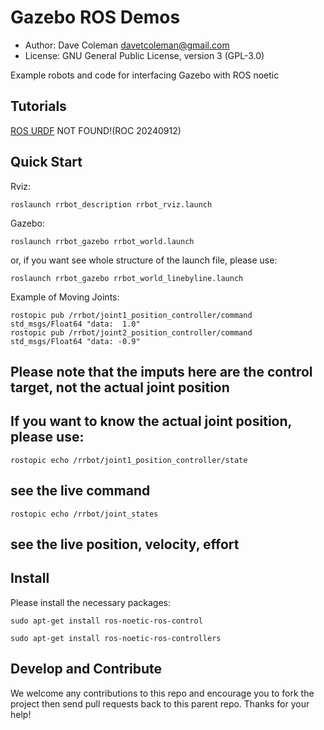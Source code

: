 # Gazebo ROS Demos

* Author: Dave Coleman <davetcoleman@gmail.com>
* License: GNU General Public License, version 3 (GPL-3.0)

Example robots and code for interfacing Gazebo with ROS noetic

## Tutorials

[ROS URDF](http://gazebosim.org/tutorials/?tut=ros_urdf)  NOT FOUND!(ROC 20240912)

## Quick Start

Rviz:

    roslaunch rrbot_description rrbot_rviz.launch


Gazebo:

    roslaunch rrbot_gazebo rrbot_world.launch
    
or, if you want see whole structure of the launch file, please use:

    roslaunch rrbot_gazebo rrbot_world_linebyline.launch


Example of Moving Joints:

    rostopic pub /rrbot/joint1_position_controller/command std_msgs/Float64 "data:  1.0"
    rostopic pub /rrbot/joint2_position_controller/command std_msgs/Float64 "data: -0.9"
    
## Please note that the imputs here are the control target, not the actual joint position
## If you want to know the actual joint position, please use:

    rostopic echo /rrbot/joint1_position_controller/state  
## see the live command
<!-- header: 
  seq: 167384
  stamp: 
    secs: 1674
    nsecs: 632000000
  frame_id: ''
set_point: 4.5397
process_value: 4.373938301545397
process_value_dot: -4.43111103432072e-14
error: 0.16576169845460242
time_step: 0.001
command: 16.576169845460242
p: 100.0
i: 0.01
d: 10.0
i_clamp: 0.0
antiwindup: False -->

    rostopic echo /rrbot/joint_states 
## see the live position, velocity, effort
<!-- header: 
  seq: 83808
  stamp: 
    secs: 1676
    nsecs: 691000000
  frame_id: ''
name: 
  - joint1
  - joint2
position: [4.373938301545397, -0.04096546190677586]
velocity: [-4.4479642177585033e-14, 1.3653944640375512e-13]
effort: [16.576169845460242, 4.096538407510408] -->


    

## Install

Please install the necessary packages:

    sudo apt-get install ros-noetic-ros-control
    
    sudo apt-get install ros-noetic-ros-controllers


## Develop and Contribute

We welcome any contributions to this repo and encourage you to fork the project then send pull requests back to this parent repo. Thanks for your help!
 
